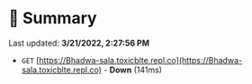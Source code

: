 # 📖 Summary
Last updated: **3/21/2022, 2:27:56 PM**

- `GET` [https://Bhadwa-sala.toxicblte.repl.co](https://Bhadwa-sala.toxicblte.repl.co) - **Down** (141ms)
